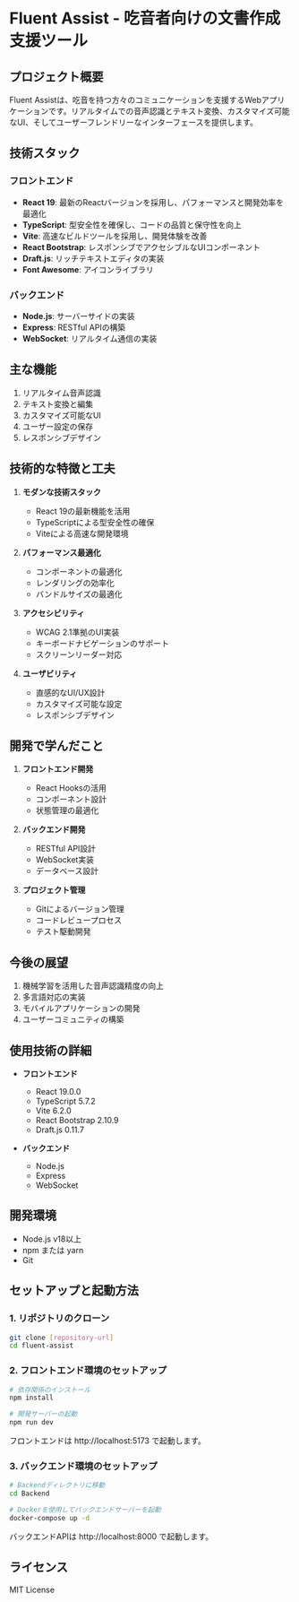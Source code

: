 # Fluent Assist - 吃音者向けの文書作成支援ツール

## プロジェクト概要
Fluent Assistは、吃音を持つ方々のコミュニケーションを支援するWebアプリケーションです。リアルタイムでの音声認識とテキスト変換、カスタマイズ可能なUI、そしてユーザーフレンドリーなインターフェースを提供します。

## 技術スタック
### フロントエンド
- **React 19**: 最新のReactバージョンを採用し、パフォーマンスと開発効率を最適化
- **TypeScript**: 型安全性を確保し、コードの品質と保守性を向上
- **Vite**: 高速なビルドツールを採用し、開発体験を改善
- **React Bootstrap**: レスポンシブでアクセシブルなUIコンポーネント
- **Draft.js**: リッチテキストエディタの実装
- **Font Awesome**: アイコンライブラリ

### バックエンド
- **Node.js**: サーバーサイドの実装
- **Express**: RESTful APIの構築
- **WebSocket**: リアルタイム通信の実装

## 主な機能
1. リアルタイム音声認識
2. テキスト変換と編集
3. カスタマイズ可能なUI
4. ユーザー設定の保存
5. レスポンシブデザイン

## 技術的な特徴と工夫
1. **モダンな技術スタック**
   - React 19の最新機能を活用
   - TypeScriptによる型安全性の確保
   - Viteによる高速な開発環境

2. **パフォーマンス最適化**
   - コンポーネントの最適化
   - レンダリングの効率化
   - バンドルサイズの最適化

3. **アクセシビリティ**
   - WCAG 2.1準拠のUI実装
   - キーボードナビゲーションのサポート
   - スクリーンリーダー対応

4. **ユーザビリティ**
   - 直感的なUI/UX設計
   - カスタマイズ可能な設定
   - レスポンシブデザイン

## 開発で学んだこと
1. **フロントエンド開発**
   - React Hooksの活用
   - コンポーネント設計
   - 状態管理の最適化

2. **バックエンド開発**
   - RESTful API設計
   - WebSocket実装
   - データベース設計

3. **プロジェクト管理**
   - Gitによるバージョン管理
   - コードレビュープロセス
   - テスト駆動開発

## 今後の展望
1. 機械学習を活用した音声認識精度の向上
2. 多言語対応の実装
3. モバイルアプリケーションの開発
4. ユーザーコミュニティの構築

## 使用技術の詳細
- **フロントエンド**
  - React 19.0.0
  - TypeScript 5.7.2
  - Vite 6.2.0
  - React Bootstrap 2.10.9
  - Draft.js 0.11.7

- **バックエンド**
  - Node.js
  - Express
  - WebSocket

## 開発環境
- Node.js v18以上
- npm または yarn
- Git

## セットアップと起動方法

### 1. リポジトリのクローン
```bash
git clone [repository-url]
cd fluent-assist
```

### 2. フロントエンド環境のセットアップ
```bash
# 依存関係のインストール
npm install

# 開発サーバーの起動
npm run dev
```
フロントエンドは http://localhost:5173 で起動します。

### 3. バックエンド環境のセットアップ
```bash
# Backendディレクトリに移動
cd Backend

# Dockerを使用してバックエンドサーバーを起動
docker-compose up -d
```
バックエンドAPIは http://localhost:8000 で起動します。

## ライセンス
MIT License
